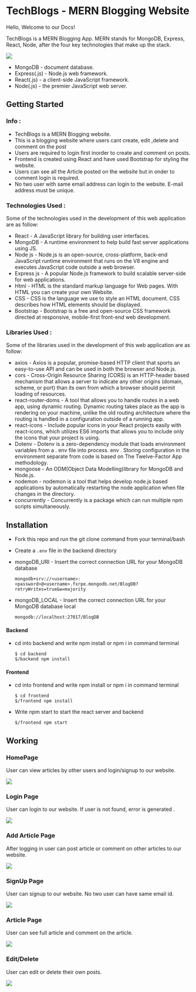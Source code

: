 # TechBlogs - MERN Blogging Website

Hello, Welcome to our Docs!

TechBlogs is a MERN Blogging App.
MERN stands for MongoDB, Express, React, Node, after the four key technologies that make up the stack.

![](./frontend/src/assets/mern.jpg)

- MongoDB - document database.
- Express(.js) - Node.js web framework.
- React(.js) - a client-side JavaScript framework.
- Node(.js) - the premier JavaScript web server.

## Getting Started

### Info :

- TechBlogs is a MERN Blogging website.
- This is a blogging website where users cant create, edit ,delete and comment on the post
- Users are required to login first inorder to create and comment on posts.
- Frontend is created using React and have used Bootstrap for styling the website.
- Users can see all the Article posted on the website but in onder to comment login is required.
- No two user with same email address can login to the website. E-mail address must be unique.

### Technologies Used :

Some of the technologies used in the development of this web application are as follow:

- React - A JavaScript library for building user interfaces.
- MongoDB - A runtime environment to help build fast server applications using JS.
- Node js - Node.js is an open-source, cross-platform, back-end JavaScript runtime environment that runs on the V8 engine and executes JavaScript code outside a web browser.
- Express js - A popular Node.js framework to build scalable server-side for web applications.
- Html - HTML is the standard markup language for Web pages. With HTML you can create your own Website.
- CSS - CSS is the language we use to style an HTML document. CSS describes how HTML elements should be displayed.
- Bootstrap - Bootstrap is a free and open-source CSS framework directed at responsive, mobile-first front-end web development.

### Libraries Used :

Some of the libraries used in the development of this web application are as follow:

- axios - Axios is a popular, promise-based HTTP client that sports an easy-to-use API and can be used in both the browser and Node.js.
- cors - Cross-Origin Resource Sharing (CORS) is an HTTP-header based mechanism that allows a server to indicate any other origins (domain, scheme, or port) than its own from which a browser should permit loading of resources.
- react-router-doms - A tool that allows you to handle routes in a web app, using dynamic routing. Dynamic routing takes place as the app is rendering on your machine, unlike the old routing architecture where the routing is handled in a configuration outside of a running app.
- react-icons - Include popular icons in your React projects easily with react-icons, which utilizes ES6 imports that allows you to include only the icons that your project is using.
- Dotenv - Dotenv is a zero-dependency module that loads environment variables from a . env file into process. env . Storing configuration in the environment separate from code is based on The Twelve-Factor App methodology.
- mongoose - An ODM(Object Data Modelling)library for MongoDB and Node.js.
- nodemon - nodemon is a tool that helps develop node.js based applications by automatically restarting the node application when file changes in the directory.
- concurrently - Concurrently is a package which can run multiple npm scripts simultaneously.

## Installation

- Fork this repo and run the git clone command from your terminal/bash
- Create a `.env` file in the backend directory
- mongoDB_URI - Insert the correct connection URL for your MongoDB database

  `mongodb+srv://<username>:<password>@<username>.fxrpe.mongodb.net/BlogDB?retryWrites=true&w=majority`

- mongoDB_LOCAL - Insert the correct connection URL for your MongoDB database local

  `mongodb://localhost:27017/BlogDB`

#### Backend

- cd into backend and write npm install or npm i in command terminal

  ```
  $ cd backend
  $/backend npm install
  ```

#### Frontend

- cd into frontend and write npm install or npm i in command terminal

  ```
  $ cd frontend
  $/frontend npm install
  ```

- Write npm start to start the react server and backend

  ```
  $/frontend npm start
  ```

## Working

### HomePage

User can view articles by other users and login/signup to our website.

![](./frontend/src/assets/homepage.PNG)

### Login Page

User can login to our website. If user is not found, error is generated .

![](./frontend/src/assets/login2.PNG)

### Add Article Page

After logging in user can post article or comment on other articles to our website.

![](./frontend/src/assets/add.PNG)

### SignUp Page

User can signup to our website. No two user can have same email id.

![](./frontend/src/assets/signup.PNG)

### Article Page

User can see full article and comment on the article.

![](./frontend/src/assets/article.PNG)

### Edit/Delete

User can edit or delete their own posts.

![](./frontend/src/assets/edit.PNG)
